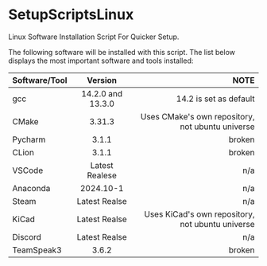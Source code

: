 # SetupScriptsLinux
Linux Software Installation Script For Quicker Setup.

The following software will be installed with this script. The list below displays the most important software and tools installed:

| Software/Tool |  Version  | NOTE |
|:-----|:--------:|------:|
| gcc  | 14.2.0 and 13.3.0 | 14.2 is set as default|
| CMake   |  3.31.3  | Uses CMake's own repository, not ubuntu universe |
| Pycharm   | 3.1.1 | broken |
| CLion  | 3.1.1 | broken |
| VSCode | Latest Realese | n/a |
| Anaconda | 2024.10-1 |n/a |
| Steam | Latest Realse | n/a |
| KiCad | Latest Realse | Uses KiCad's own repository, not ubuntu universe |
| Discord | Latest Realse | n/a |
| TeamSpeak3 | 3.6.2  | broken |
